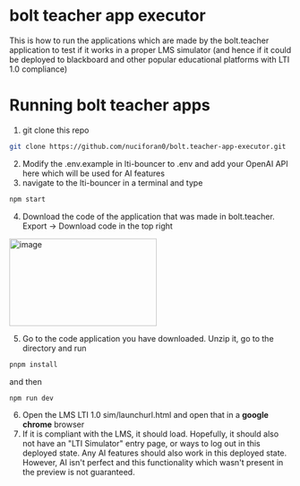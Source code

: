 # bolt teacher app executor 

This is how to run the applications which are made by the bolt.teacher application to test if it works in a proper LMS simulator (and hence if it could be deployed to blackboard and other popular educational platforms with LTI 1.0 compliance)

# Running bolt teacher apps

  1. git clone this repo
  ``` bash
  git clone https://github.com/nuciforan0/bolt.teacher-app-executor.git
  ```
  2. Modify the .env.example in lti-bouncer to .env and add your OpenAI API here which will be used for AI features
  3. navigate to the lti-bouncer in a terminal and type
  ```bash
 npm start
 ```
  4. Download the code of the application that was made in bolt.teacher. Export -> Download code in the top right
  <img width="263" height="156" alt="image" src="https://github.com/user-attachments/assets/65b7ef3f-acd8-4db2-a077-d836098bb79b" />
  
  5. Go to the code application you have downloaded. Unzip it, go to the directory and run
  ```bash
  pnpm install
  ```
  and then
  ```bash
  npm run dev
  ```
  
  6. Open the LMS LTI 1.0 sim/launchurl.html and open that in a **google chrome** browser
  7. If it is compliant with the LMS, it should load. Hopefully, it should also not have an "LTI Simulator" entry page, or ways to log out in this deployed state. Any AI features should also work in this deployed state.
     However, AI isn't perfect and this functionality which wasn't present in the preview is not guaranteed.
   
